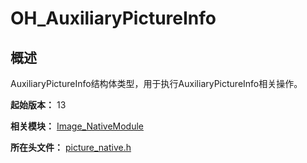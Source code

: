 # OH_AuxiliaryPictureInfo

## 概述

AuxiliaryPictureInfo结构体类型，用于执行AuxiliaryPictureInfo相关操作。

**起始版本：** 13

**相关模块：** [Image_NativeModule](capi-image-nativemodule.md)

**所在头文件：** [picture_native.h](capi-picture-native-h.md)

